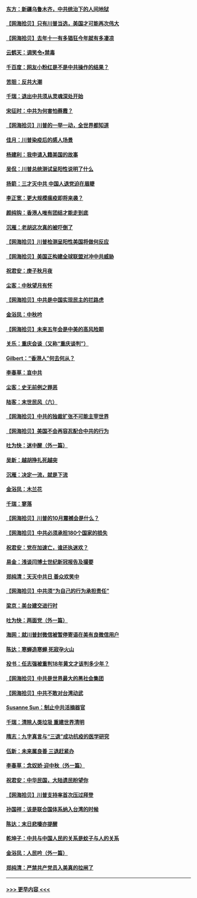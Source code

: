 #### [东方：新疆乌鲁木齐，中共统治下的人间地狱](../pages/nsc993/n12466075.md?t=10111001) 
#### [【网海拾贝】只有川普当选，美国才可能再次伟大](../pages/nsc993/n12466013.md?t=10111001) 
#### [【网海拾贝】去年十一有多猖狂今年就有多凄凉](../pages/nsc993/n12463649.md?t=10111001) 
#### [云鹤天：调笑令▪禁毒](../pages/nsc993/n12462975.md?t=10111001) 
#### [千百度：网友小粉红是不是中共操作的结果？](../pages/nsc993/n12461025.md?t=10111001) 
#### [苦胆：反共大潮](../pages/nsc993/n12459469.md?t=10111001) 
#### [千瑞：退出中共须从灵魂深处开始](../pages/nsc993/n12459437.md?t=10111001) 
#### [宋征时：中共为何害怕蔡霞？](../pages/nsc993/n12459097.md?t=10111001) 
#### [【网海拾贝】川普的一举一动，全世界都知道](../pages/nsc993/n12458825.md?t=10111001) 
#### [佳月：川普染疫后的感人场景](../pages/nsc993/n12456994.md?t=10111001) 
#### [杨建利：我申请入籍美国的故事](../pages/nsc993/n12455635.md?t=10111001) 
#### [吴侃：川普总统测试呈阳性说明了什么](../pages/nsc993/n12451869.md?t=10111001) 
#### [扬箭：三才灭中共 中国人退党迫在眉睫](../pages/nsc993/n12451842.md?t=10111001) 
#### [李正宽：更大规模瘟疫即将来袭？](../pages/nsc993/n12451455.md?t=10111001) 
#### [颜纯钩：香港人唯有团结才能走到底](../pages/nsc993/n12450870.md?t=10111001) 
#### [沉雁：老胡这次真的被吓倒了](../pages/nsc993/n12449796.md?t=10111001) 
#### [【网海拾贝】川普检测呈阳性美国将做何反应](../pages/nsc993/n12449042.md?t=10111001) 
#### [【网海拾贝】美国正构建全球联盟对冲中共威胁](../pages/nsc993/n12446580.md?t=10111001) 
#### [祝君安：庚子秋月夜](../pages/nsc993/n12445870.md?t=10111001) 
#### [尘客：中秋望月有怀](../pages/nsc993/n12444632.md?t=10111001) 
#### [【网海拾贝】中共是中国实现民主的拦路虎](../pages/nsc993/n12443573.md?t=10111001) 
#### [金浴凤：中秋吟](../pages/nsc993/n12441773.md?t=10111001) 
#### [【网海拾贝】未来五年会是中美的高风险期](../pages/nsc993/n12440760.md?t=10111001) 
#### [关乐：重庆会谈（又称“重庆谈判”）](../pages/nsc993/n12437525.md?t=10111001) 
#### [Gilbert：“香港人”何去何从？](../pages/nsc993/n12435894.md?t=10111001) 
#### [李春草：哀中共](../pages/nsc993/n12435874.md?t=10111001) 
#### [尘客：史无前例之罪恶](../pages/nsc993/n12435762.md?t=10111001) 
#### [陆客：末世民风（六）](../pages/nsc993/n12435354.md?t=10111001) 
#### [【网海拾贝】中共的独裁扩张不可能主宰世界](../pages/nsc993/n12435151.md?t=10111001) 
#### [【网海拾贝】美国不会再容忍配合中共的行为](../pages/nsc993/n12433808.md?t=10111001) 
#### [吐为快：迷中醒（外一篇）](../pages/nsc993/n12433585.md?t=10111001) 
#### [吴新：越胡挣扎死越突](../pages/nsc993/n12433562.md?t=10111001) 
#### [沉雁：决定一流，就是下流](../pages/nsc993/n12432128.md?t=10111001) 
#### [金浴凤：木兰花](../pages/nsc993/n12432124.md?t=10111001) 
#### [千瑞：寥落](../pages/nsc993/n12432071.md?t=10111001) 
#### [【网海拾贝】川普的10月震撼会是什么？](../pages/nsc993/n12431624.md?t=10111001) 
#### [【网海拾贝】中共必须承担180个国家的损失](../pages/nsc993/n12428893.md?t=10111001) 
#### [祝君安：党在加速亡，谁还执迷欢？](../pages/nsc993/n12428652.md?t=10111001) 
#### [易金：浅谈闫博士世纪新冠报告及撮要](../pages/nsc993/n12426822.md?t=10111001) 
#### [郑纯清：天灭中共日 善众欢笑中](../pages/nsc993/n12426784.md?t=10111001) 
#### [【网海拾贝】中共须“为自己的行为承担责任”](../pages/nsc993/n12426067.md?t=10111001) 
#### [梁京：美台建交进行时](../pages/nsc993/n12424066.md?t=10111001) 
#### [吐为快：两面党（外一篇）](../pages/nsc993/n12424043.md?t=10111001) 
#### [海网：就川普封微信被暂停寄语在美有良微信用户](../pages/nsc993/n12424021.md?t=10111001) 
#### [陈达：寒蝉造寒蝉 死寂孕火山](../pages/nsc993/n12423958.md?t=10111001) 
#### [投书：任志强被重判18年黄文才该判多少年？](../pages/nsc993/n12423672.md?t=10111001) 
#### [【网海拾贝】中共是世界最大的黑社会集团](../pages/nsc993/n12423543.md?t=10111001) 
#### [【网海拾贝】中共不敢对台湾动武](../pages/nsc993/n12421418.md?t=10111001) 
#### [Susanne Sun：制止中共活摘器官](../pages/nsc993/n12419654.md?t=10111001) 
#### [千瑞：清除人类垃圾 重建世界清明](../pages/nsc993/n12419414.md?t=10111001) 
#### [隋志：九字真言与“三退”成功抗疫的医学研究](../pages/nsc993/n12419248.md?t=10111001) 
#### [伍新：未来属良善 三退赶紧办](../pages/nsc993/n12418496.md?t=10111001) 
#### [李春草：念奴娇·迎中秋（外一篇）](../pages/nsc993/n12418465.md?t=10111001) 
#### [祝君安：中华民国，大陆遗民盼望你](../pages/nsc993/n12418089.md?t=10111001) 
#### [【网海拾贝】川普支持率首次压过拜登](../pages/nsc993/n12418050.md?t=10111001) 
#### [孙国祥：该是联合国体系纳入台湾的时候](../pages/nsc993/n12417369.md?t=10111001) 
#### [陈达：末日悲嚎亦提醒](../pages/nsc993/n12416736.md?t=10111001) 
#### [乾坤子：中共与中国人民的关系是蚊子与人的关系](../pages/nsc993/n12416632.md?t=10111001) 
#### [金浴凤：人民吟（外一篇）](../pages/nsc993/n12416567.md?t=10111001) 
#### [郑纯清：严禁共产党员入美真的拉闸了](../pages/nsc993/n12416550.md?t=10111001) 

----
#### [ >>> 更早内容 <<< ](../indexes/nsc993-earlier.md)
